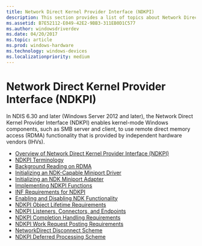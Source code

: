 ```yaml
---
title: Network Direct Kernel Provider Interface (NDKPI)
description: This section provides a list of topics about Network Direct Kernel Provider Interface (NDKPI) in NDIS 6.30 and later
ms.assetid: B7E52112-E049-42E2-9BB3-311EB0D1C577
ms.author: windowsdriverdev
ms.date: 04/20/2017
ms.topic: article
ms.prod: windows-hardware
ms.technology: windows-devices
ms.localizationpriority: medium
---
```


# Network Direct Kernel Provider Interface (NDKPI)


In NDIS 6.30 and later (Windows Server 2012 and later), the Network Direct Kernel Provider Interface (NDKPI) enables kernel-mode Windows components, such as SMB server and client, to use remote direct memory access (RDMA) functionality that is provided by independent hardware vendors (IHVs).

-   [Overview of Network Direct Kernel Provider Interface (NDKPI)](overview-of-network-direct-kernel-provider-interface--ndkpi-.md)
-   [NDKPI Terminology](ndkpi-terminology.md)
-   [Background Reading on RDMA](background-reading-on-rdma.md)
-   [Initializing an NDK-Capable Miniport Driver](initializing-an-ndk-capable-miniport-driver.md)
-   [Initializing an NDK Miniport Adapter](initializing-an-ndk-miniport-adapter.md)
-   [Implementing NDKPI Functions](implementing-ndkpi-callback-functions.md)
-   [INF Requirements for NDKPI](inf-requirements-for-ndkpi.md)
-   [Enabling and Disabling NDK Functionality](enabling-and-disabling-ndk-functionality.md)
-   [NDKPI Object Lifetime Requirements](ndkpi-object-lifetime-requirements.md)
-   [NDKPI Listeners, Connectors, and Endpoints](ndkpi-listeners--connectors--and-endpoints.md)
-   [NDKPI Completion Handling Requirements](ndkpi-completion-handling-requirements.md)
-   [NDKPI Work Request Posting Requirements](ndkpi-work-request-posting-requirements.md)
-   [NetworkDirect Disconnect Scheme](networkdirect-disconnect-scheme.md)
-   [NDKPI Deferred Processing Scheme](ndkpi-deferred-processing-scheme.md)

 

 





